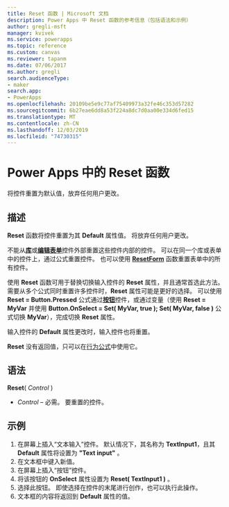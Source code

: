 ```yaml
---
title: Reset 函数 | Microsoft 文档
description: Power Apps 中 Reset 函数的参考信息（包括语法和示例）
author: gregli-msft
manager: kvivek
ms.service: powerapps
ms.topic: reference
ms.custom: canvas
ms.reviewer: tapanm
ms.date: 07/06/2017
ms.author: gregli
search.audienceType:
- maker
search.app:
- PowerApps
ms.openlocfilehash: 20109be5e9c77af75409973a32fe46c353d57282
ms.sourcegitcommit: 6b27eae6dd8a53f224a8dc7d0aa00e334d6fed15
ms.translationtype: MT
ms.contentlocale: zh-CN
ms.lasthandoff: 12/03/2019
ms.locfileid: "74730315"
---
```

# <a name="reset-function-in-power-apps"></a>Power Apps 中的 Reset 函数
将控件重置为默认值，放弃任何用户更改。  

## <a name="description"></a>描述
**Reset** 函数将控件重置为其 **Default** 属性值。  将放弃任何用户更改。

不能从[**库**](../controls/control-gallery.md)或[**编辑表单**](../controls/control-form-detail.md)控件外部重置这些控件内部的控件。  可以在同一个库或表单中的控件上，通过公式重置控件。  也可以使用 [**ResetForm**](function-form.md) 函数重置表单中的所有控件。 

使用 **Reset** 函数可用于替换切换输入控件的 **Reset** 属性，并且通常首选此方法。  需要从多个公式同时重置许多控件时，**Reset** 属性可能是更好的选择。  可以使用 **Reset = Button.Pressed** 公式通过[**按钮**](../controls/control-button.md)控件，或通过变量（使用 **Reset = MyVar** 并使用 **Button.OnSelect = Set( MyVar, true ); Set( MyVar, false )** 公式切换 **MyVar**），完成切换 **Reset** 属性。    

输入控件的 **Default** 属性更改时，输入控件也将重置。

**Reset** 没有返回值，只可以在[行为公式](../working-with-formulas-in-depth.md)中使用它。

## <a name="syntax"></a>语法
**Reset**( *Control* )

* *Control* – 必需。 要重置的控件。

## <a name="example"></a>示例
1. 在屏幕上插入“文本输入”控件。  默认情况下，其名称为 **TextInput1**，且其 **Default** 属性将设置为 **"Text input"** 。
2. 在文本框中键入新值。  
3. 在屏幕上插入“按钮”控件。
4. 将该按钮的 **OnSelect** 属性设置为 **Reset( TextInput1 )** 。
5. 选择此按钮。  即使选择在控件的末尾进行创作，也可以执行此操作。
6. 文本框的内容将返回到 **Default** 属性的值。

